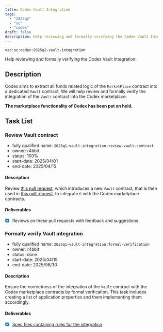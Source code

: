 ```yaml
---
title: Codex Vault Integration
tags:
  - "2025q2"
  - "sc"
  - "codex"
draft: false
description: Help reviewing and formally verifying the Codex Vault Integration.
---
```


`vac:sc:codex:2025q2-vault-integration`

Help reviewing and formally verifying the Codex Vault Integration.

## Description

Codex aims to extract all funds related logic of the `MarketPlace` contract into a dedicated `Vault` contract. We will help review and formally verify the integration of the `Vault` contract into the Codex marketplace.

**The marketplace functionality of Codex has been put on hold.**

## Task List

### Review Vault contract

* fully qualified name: `2025q1-vault-integration:review-vault-contract`
* owner: r4bbit
* status: 100%
* start-date: 2025/04/01
* end-date: 2025/04/15

#### Description

Review [this pull request](https://github.com/codex-storage/codex-contracts-eth/pull/220),
which introduces a new `Vault` contract, that is then used in [this pull request](https://github.com/codex-storage/codex-contracts-eth/pull/223),
to integrate it with the Codex marketplace contracts.

#### Deliverables

- [x] Reviews on these pull requests with feedback and suggestions

### Formally verify Vault integration

* fully qualified name: `2025q1-vault-integration:formal-verification`
* owner: r4bbit
* status: done
* start-date: 2025/04/15
* end-date: 2025/06/30

#### Description

Ensure the correctness of the integration of the `Vault` contract with the Codex marketplace contracts by formal verification. 
This task includes creating a list of application properties and them implementing them accordingly.

#### Deliverables

- [x] [Spec files containing rules for the integration](https://github.com/codex-storage/codex-contracts-eth/pull/242)
